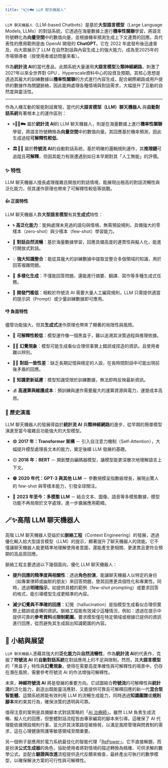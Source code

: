 ```yaml
---
title: "🌀🧞‍♀️🗪 LLM 聊天機器人"
---
```

`LLM 聊天機器人`（LLM-based Chatbots）是基於**大型語言模型**（Large Language Models, LLMs）的對話系統，它透過在海量數據上進行**機率性關聯**學習，將語言符號轉化為**向量空間**中的數值向量，並根據機率預測生成上下文連貫的回應。具代表性的應用範例是由 OpenAI 開發的 **ChatGPT**。它在 2022 年底發布後迅速普及，向大眾展示了 LLM 在自然對話與內容生成上的強大能力，成為至2025年的市場領導者（按使用者或訪問量來看）。

作為**統計流 AI**的當代產品，此類系統大量運用**大語言模型**及**類神經網路**，刺激了202?年以來全世界對 GPU 、Hyperscale資料中心的投資及預期。其核心思想是透過其龐大的訓練數據以**機率性關聯**的方式進行內容生成，配合網際網路或用戶提供的數據作為關鍵脈絡，因此能夠處理各種情境與對話需求，大幅提升了互動的自然度與靈活性。

***

作為人機互動的智能對話實現，當代的**大語言模型（LLM）聊天機器人** 與**自動對話系統**有著根本上的運作區別：

- 🌀🧞‍♀️🗪 屬於**統計流 AI**的 LLM 聊天機器人，則是在海量數據上進行**機率性關聯**學習，將語言符號轉換為**向量空間**中的數值向量。其回應基於機率預測，因此生成過程**可解釋性較低**。

- 🏛️🤖💬 屬於**符號流 AI**的自動對話系統，基於明確的邏輯規則運作，其**推理鏈**可追蹤且**可解釋**，但因其能力有限遭遇到如日本早期對其「人工無能」的評價。
    
### ✨ 特性

LLM 聊天機器人擅長處理複雜且開放的對話情境，能展現出極高的對話流暢性與泛化能力，但其運作原理也帶來了可解釋性較低等挑戰。

#### 👍 正面特性

LLM 聊天機器人靠**大型語言模型**有其**生成式**特性：

- 🌀 **高泛化能力**：能夠處理未見過的語句與情境，無需預設規則，具備強大的零樣本（zero-shot）與少樣本（few-shot）學習能力。
    
- 💬 **對話自然流暢**：基於海量數據學習，回應具備高度的連貫性與擬人化，能進行開放式對話。
    
- 💡 **強大知識整合**：能從其龐大的訓練數據中提取並整合多個領域的知識，用於回答複雜問題。
    
- 📝 **多樣化生成**：不僅能回答問題，還能進行摘要、翻譯、寫作等多種生成式任務。
    
- 🚀 **開發門檻低**：相較於符號流 AI 需要大量人工編寫規則，LLM 只需提供適當的提示詞（Prompt）或少量訓練數據即可應用。
    

#### 👎 負面特性

儘管功能強大，但其**生成式**運作原理也帶來了顯著的局限性與風險。

- 👻 **可解釋性較低**：模型運作像一個黑盒子，難以追溯其決策過程與推理依據。
    
- 😶‍🌫 **幻覺現象**：模型可能生成看似合理但事實上錯誤或捏造的資訊，且使用者難以辨別。
    
- 😵‍💫 **對話一致性差**：缺乏長期記憶與穩定的人設，在長時間對話中可能出現前後矛盾的回應。
    
- 🚫 **知識更新延遲**：模型知識受限於訓練數據，無法即時反映最新資訊。
    
- 💰 **高運算與維護成本**：預訓練與運作需要龐大的運算資源與電力，運營成本高昂。

### 🔄 歷史演進

LLM 聊天機器人的發展得益於**統計流 AI** 與**類神經網路**的進步，從早期的簡單模型演進至當今複雜且功能強大的大型模型。

- 🟢 **2017 年：Transformer 架構** － 引入自注意力機制（Self-Attention），大幅提升模型處理長文本的能力，奠定後續 LLM 發展的基礎。
    
- 🟡 **2018 年：BERT** － 開創雙向編碼器模型，讓模型能更深層次地理解語言上下文。
    
- 🟠 **2020 年代：GPT-3 與其他 LLM** － 參數規模呈指數級增長，展現出驚人的 few-shot 與零樣本能力，引發全球關注。
    
- 🔴 **2023 年至今：多模態 LLM** － 結合文本、圖像、語音等多模態數據，模型功能不再局限於文字處理，進一步擴展應用範疇。

## 🪄✨高階 LLM 聊天機器人
高階 LLM 聊天機器人受益於如**脈絡工程**（Context Engineering）的發展，透過優化輸入給大型語言模型（LLM）的提示，顯著提升了聊天機器人的效能。它不僅讓聊天機器人能更精準地理解使用者意圖，還能產生更相關、更連貫且更符合預期的高品質回應。

脈絡工程主要透過以下幾個面向，優化 LLM 聊天機器人：

- **提升回應的精準度與相關性**：透過**角色扮演**，能讓聊天機器人以特定的身份（如專業律師或幽默的朋友）來回答問題，使其回應更具個性化和專業性。同時，透過**明確指示**，如提供具體的範例（few-shot prompting）或要求回答的格式，能引導模型生成更精準的內容。
    
- **減少幻覺與不準確的回應**：幻覺（hallucination）是指模型生成看似合理但實際上錯誤或虛構的資訊。脈絡工程能有效減少這種情況，例如：透過在提示中提供可靠的**參考資料**或**限制範圍**，要求模型僅在特定領域或根據已提供的資訊進行回應，從而避免其生成超出知識範圍的內容。

## 🏁 小結與展望

`LLM 聊天機器人`憑藉其強大的**泛化能力**與**自然流暢性**，作為**統計流 AI**的代表作，克服了**符號流 AI** 的**自動對話系統**在對話應用上的不足與限制。然而，其**大語言模型**的「黑盒子」特性與**幻覺現象**，使得在需要高度準確性與可解釋性的場景中，仍存在潛在風險，需要參考符號流 AI 的作法增強可解釋性。

未來，**神經符號流 AI** 將是發展的重要方向。它試圖結合**符號流**的可解釋性與**統計流**的泛化能力，創造出既能靈活應對、又能提供可靠且可解釋回應的新一代**混合型智能體**。這類系統將能有效利用 LLM 的流暢生成能力，同時透過**知識圖譜**或**規則腳本**來約束其行為，確保決策的透明與可靠。

值得注意的案例是具備腳本式對話策略的「[AI 治療師](https://doi.org/10.48550/arXiv.2412.15242)」。雖然 LLM 負責生成流暢、擬人化的回應，但整體對話流程皆由專家編寫的腳本來引導。這確保了 AI 代理能依據預設規則行事，並允許其決策路徑被檢視，以滿足風險管理與問責制的需求，這在心理健康照護等敏感領域至關重要。

另一個例子是應用於電力系統最佳化的智能代理「[RePower](https://pmc.ncbi.nlm.nih.gov/articles/PMC12010440/)」。它不直接解題，而是扮演**公式生成器**的角色，協助使用者將對情境的描述轉換為精確、可供求解的數學公式，並配合**驗證與改進**流程提供迭代反饋來檢查，最終產出可執行的數學模型，以確保解決方案的可行性與可解釋性。